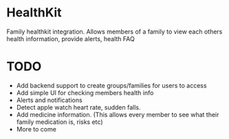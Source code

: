# HealthKit
Family healthkit integration. Allows members of a family to view each others health information, provide alerts, health FAQ 

# TODO
* Add backend support to create groups/families for users to access
* Add simple UI for checking members health info
* Alerts and notifications 
* Detect apple watch heart rate, sudden falls.
* Add medicine information. (This allows every member to see what their family medication is, risks etc)
* More to come
